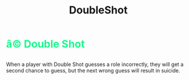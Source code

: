 ﻿---
lang: en-US
title: DoubleShot
prev: Rebound
next: Guesser
---
# <font color=#19fa8d>â© <b>Double Shot</b></font> <Badge text="Guesser" type="tip" vertical="middle"/>

When a player with Double Shot guesses a role incorrectly, they will get a second chance to guess, but the next wrong guess will result in suicide.